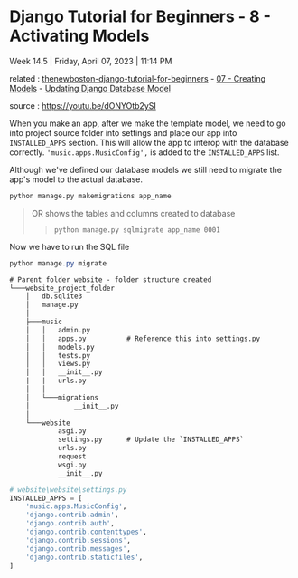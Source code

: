 # Django Tutorial for Beginners - 8 - Activating Models

Week 14.5 | Friday, April 07, 2023 | 11:14 PM

related : [thenewboston-django-tutorial-for-beginners](thenewboston-django-tutorial-for-beginners.md) - [07 - Creating Models](07%20-%20Creating%20Models.md) - [Updating Django Database Model](Updating%20Django%20Database%20Model.md)

source : <https://youtu.be/dONYOtb2ySI>

When you make an app, after we make the template model, we need to go into project source folder into settings and place our app into `INSTALLED_APPS` section. This will allow the app to interop with the database correctly. `'music.apps.MusicConfig',` is added to the `INSTALLED_APPS` list.

Although we've defined our database models we still need to migrate the app's model to the actual database.

```sh
python manage.py makemigrations app_name
```

>OR shows the tables and columns created to database
>> `python manage.py sqlmigrate app_name 0001`

Now we have to run the SQL file

```powershell
python manage.py migrate
```

```txt
# Parent folder website - folder structure created
└───website_project_folder
    │   db.sqlite3
    │   manage.py
    │
    ├───music
    │   │   admin.py
    │   │   apps.py          # Reference this into settings.py
    │   │   models.py
    │   │   tests.py
    │   │   views.py
    │   │   __init__.py
    |   |   urls.py
    │   │
    │   └───migrations
    │           __init__.py
    │
    └───website
            asgi.py
            settings.py      # Update the `INSTALLED_APPS`
            urls.py
            request
            wsgi.py
            __init__.py
```

```python
# website\website\settings.py
INSTALLED_APPS = [
    'music.apps.MusicConfig',
    'django.contrib.admin',
    'django.contrib.auth',
    'django.contrib.contenttypes',
    'django.contrib.sessions',
    'django.contrib.messages',
    'django.contrib.staticfiles',
]
```
